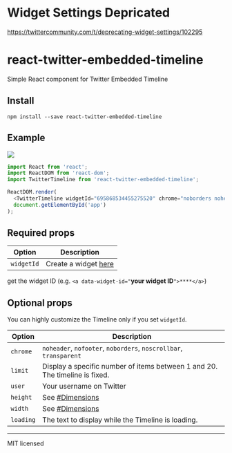 # Widget Settings Depricated

https://twittercommunity.com/t/deprecating-widget-settings/102295

# react-twitter-embedded-timeline

Simple React component for Twitter Embedded Timeline

## Install

```shell
npm install --save react-twitter-embedded-timeline
```

## Example

![](http://i.imgur.com/jwu7yuK.png)

```javascript
import React from 'react';
import ReactDOM from 'react-dom';
import TwitterTimeline from 'react-twitter-embedded-timeline';

ReactDOM.render(
  <TwitterTimeline widgetId="695868534455275520" chrome="noborders noheader" height={300} />,
  document.getElementById('app')
);
```

## Required props

| Option     | Description                                                            |
| ---------- | ---------------------------------------------------------------------- |
| `widgetId` | Create a widget [here](https://dev.twitter.com/web/embedded-timelines) |

get the widget ID (e.g.  `<a data-widget-id="`**your widget ID**`">****</a>`)

## Optional props

You can highly customize the Timeline only if you set `widgetId`.

| Option    | Description                                                                  |
| --------- | ---------------------------------------------------------------------------- |
| `chrome`  | `noheader`, `nofooter`, `noborders`, `noscrollbar`, `transparent`            |
| `limit`   | Display a specific number of items between 1 and 20. The timeline is fixed.  |
| `user`    | Your username on Twitter                                                     |
| `height`  | See [#Dimensions](https://dev.twitter.com/web/embedded-timelines#dimensions) |
| `width`   | See [#Dimensions](https://dev.twitter.com/web/embedded-timelines#dimensions) |
| `loading` | The text to display while the Timeline is loading.                           |

---

MIT licensed
